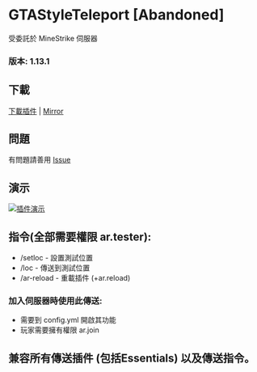 # GTAStyleTeleport [Abandoned]
受委託於 MineStrike 伺服器

### 版本: 1.13.1

## 下載
[下載插件](http://corneey.com/wMiYVj) | [Mirror](https://drive.google.com/open?id=1oNFsjsq_0AcOD1CcXqjL6js5gPa5CtZK)

## 問題
有問題請善用 [Issue](https://github.com/eric2788/GTAStyleTeleport/issues)

## 演示

[![插件演示](https://img.youtube.com/vi/jw9y7myWQUw/0.jpg)](https://www.youtube.com/watch?v=jw9y7myWQUw)

## 指令(全部需要權限 ar.tester): 
- /setloc - 設置測試位置
- /loc - 傳送到測試位置
- /ar-reload - 重載插件 (+ar.reload)

### 加入伺服器時使用此傳送:
  - 需要到 config.yml 開啟其功能
  - 玩家需要擁有權限 ar.join
  
## 兼容所有傳送插件 (包括Essentials) 以及傳送指令。 
